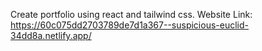 Create portfolio using react and tailwind css.
Website Link: https://60c075dd2703789de7d1a367--suspicious-euclid-34dd8a.netlify.app/
